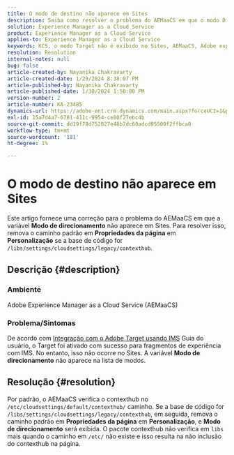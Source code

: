 ```yaml
---
title: O modo de destino não aparece em Sites
description: Saiba como resolver o problema do AEMaaCS em que o modo Direcionamento não é exibido no Sites.
solution: Experience Manager as a Cloud Service
product: Experience Manager as a Cloud Service
applies-to: Experience Manager as a Cloud Service
keywords: KCS, o modo Target não é exibido no Sites, AEMaaCS, Adobe experience manager as a Cloud Service
resolution: Resolution
internal-notes: null
bug: false
article-created-by: Nayanika Chakravarty
article-created-date: 1/29/2024 8:38:07 PM
article-published-by: Nayanika Chakravarty
article-published-date: 1/30/2024 1:50:00 PM
version-number: 2
article-number: KA-23485
dynamics-url: https://adobe-ent.crm.dynamics.com/main.aspx?forceUCI=1&pagetype=entityrecord&etn=knowledgearticle&id=1b33174b-e6be-ee11-9079-6045bd006149
exl-id: 15a7d4a7-6781-411c-9954-ce80f27ebc4b
source-git-commit: dd19f78d752827e48b7dc68adcd95500f2ffbca0
workflow-type: tm+mt
source-wordcount: '181'
ht-degree: 1%

---
```


# O modo de destino não aparece em Sites


Este artigo fornece uma correção para o problema do AEMaaCS em que a variável <b>Modo de direcionamento</b> não aparece em Sites. Para resolver isso, remova o caminho padrão em <b>Propriedades da página</b> em <b>Personalização</b> se a base de código for `/libs/settings/cloudsettings/legacy/contexthub`.

## Descrição {#description}


### Ambiente

Adobe Experience Manager as a Cloud Service (AEMaaCS)

### Problema/Sintomas

De acordo com [Integração com o Adobe Target usando IMS](https://experienceleague.adobe.com/docs/experience-manager-65/content/sites/administering/integration/integration-target-ims.html) Guia do usuário, o Target foi ativado com sucesso para fragmentos de experiência com IMS. No entanto, isso não ocorre no Sites. A variável <b>Modo de direcionamento</b> não aparece na lista de modos.


## Resolução {#resolution}


Por padrão, o AEMaaCS verifica o contexthub no `/etc/cloudsettings/default/contexthub/` caminho. Se a base de código for `/libs/settings/cloudsettings/legacy/contexthub`, em seguida, remova o caminho padrão em <b>Propriedades da página</b> em <b>Personalização</b>, e <b>Modo de direcionamento</b> será exibida. O pacote contexthub não verifica em `libs` mais quando o caminho em `/etc/` não existe e isso resulta na não inclusão do contexthub na página.
